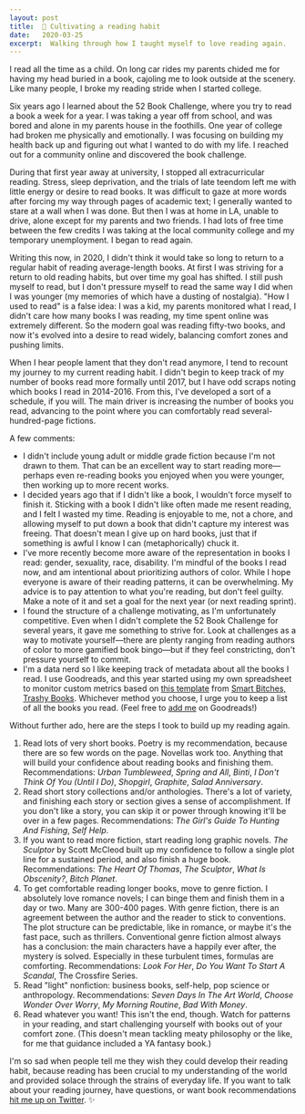 ```yaml
---
layout: post
title:  📖 Cultivating a reading habit
date:   2020-03-25
excerpt:  Walking through how I taught myself to love reading again.
---
```

 
I read all the time as a child. On long car rides my parents chided me for having my head buried in a book, cajoling me to look outside at the scenery. Like many people, I broke my reading stride when I started college.
 
Six years ago I learned about the 52 Book Challenge, where you try to read a book a week for a year. I was taking a year off from school, and was bored and alone in my parents house in the foothills. One year of college had broken me physically and emotionally. I was focusing on building my health back up and figuring out what I wanted to do with my life. I reached out for a community online and discovered the book challenge.
 
During that first year away at university, I stopped all extracurricular reading. Stress, sleep deprivation, and the trials of late teendom left me with little energy or desire to read books. It was difficult to gaze at more words after forcing my way through pages of academic text; I generally wanted to stare at a wall when I was done. But then I was at home in LA, unable to drive, alone except for my parents and two friends. I had lots of free time between the few credits I was taking at the local community college and my temporary unemployment. I began to read again.
 
Writing this now, in 2020, I didn't think it would take so long to return to a regular habit of reading average-length books. At first I was striving for a return to old reading habits, but over time my goal has shifted. I still push myself to read, but I don't pressure myself to read the same way I did when I was younger (my memories of which have a dusting of nostalgia). "How I used to read" is a false idea: I was a kid, my parents monitored what I read, I didn't care how many books I was reading, my time spent online was extremely different. So the modern goal was reading fifty-two books, and now it's evolved into a desire to read widely, balancing comfort zones and pushing limits.
 
When I hear people lament that they don't read anymore, I tend to recount my journey to my current reading habit. I didn't begin to keep track of my number of books read more formally until 2017, but I have odd scraps noting which books I read in 2014-2016. From this, I've developed a sort of a schedule, if you will. The main driver is increasing the number of books you read, advancing to the point where you can comfortably read several-hundred-page fictions.
 
A few comments:
 
- I didn't include young adult or middle grade fiction because I'm not drawn to them. That can be an excellent way to start reading more—perhaps even re-reading books you enjoyed when you were younger, then working up to more recent works.
- I decided years ago that if I didn't like a book, I wouldn't force myself to finish it. Sticking with a book I didn't like often made me resent reading, and I felt I wasted my time. Reading is enjoyable to me, not a chore, and allowing myself to put down a book that didn't capture my interest was freeing. That doesn't mean I give up on hard books, just that if something is awful I know I can (metaphorically) chuck it.
- I've more recently become more aware of the representation in books I read: gender, sexuality, race, disability. I'm mindful of the books I read now, and am intentional about prioritizing authors of color. While I hope everyone is aware of their reading patterns, it can be overwhelming. My advice is to pay attention to what you're reading, but don't feel guilty. Make a note of it and set a goal for the next year (or next reading sprint).
- I found the structure of a challenge motivating, as I'm unfortunately competitive. Even when I didn't complete the 52 Book Challenge for several years, it gave me something to strive for. Look at challenges as a way to motivate yourself—there are plenty ranging from reading authors of color to more gamified book bingo—but if they feel constricting, don't pressure yourself to commit.
- I'm a data nerd so I like keeping track of metadata about all the books I read. I use Goodreads, and this year started using my own spreadsheet to monitor custom metrics based on [this template](https://smartbitchestrashybooks.com/2020/01/track-your-2020-reading-with-this-nifty-spreadsheet/) from [Smart Bitches, Trashy Books](https://smartbitchestrashybooks.com/). Whichever method you choose, I urge you to keep a list of all the books you read. (Feel free to [add me](https://goodreads.com/quantboireads) on Goodreads!)
 
Without further ado, here are the steps I took to build up my reading again.
 
1. Read lots of very short books. Poetry is my recommendation, because there are so few words on the page. Novellas work too. Anything that will build your confidence about reading books and finishing them. Recommendations: *Urban Tumbleweed*, *Spring and All*, *Binti*, *I Don't Think Of You (Until I Do)*, *Shopgirl*, *Graphite*, *Salad Anniversary*.
2. Read short story collections and/or anthologies. There's a lot of variety, and finishing each story or section gives a sense of accomplishment. If you don't like a story, you can skip it or power through knowing it'll be over in a few pages. Recommendations: *The Girl's Guide To Hunting And Fishing*, *Self Help*.
3. If you want to read more fiction, start reading long graphic novels. *The Sculptor* by Scott McCleod built up my confidence to follow a single plot line for a sustained period, and also finish a huge book. Recommendations: *The Heart Of Thomas*, *The Sculptor*, *What Is Obscenity?*, *Bitch Planet*.
4. To get comfortable reading longer books, move to genre fiction. I absolutely love romance novels; I can binge them and finish them in a day or two. Many are 300-400 pages. With genre fiction, there is an agreement between the author and the reader to stick to conventions. The plot structure can be predictable, like in romance, or maybe it's the fast pace, such as thrillers. Conventional genre fiction almost always has a conclusion: the main characters have a happily ever after, the mystery is solved. Especially in these turbulent times, formulas are comforting. Recommendations: *Look For Her*, *Do You Want To Start A Scandal*, The Crossfire Series.
5. Read "light" nonfiction: business books, self-help, pop science or anthropology. Recommendations: *Seven Days In The Art World*, *Choose Wonder Over Worry*, *My Morning Routine*, *Bad With Money*.
6. Read whatever you want! This isn't the end, though. Watch for patterns in your reading, and start challenging yourself with books out of your comfort zone. (This doesn't mean tackling meaty philosophy or the like, for me that guidance included a YA fantasy book.)
 
I'm so sad when people tell me they wish they could develop their reading habit, because reading has been crucial to my understanding of the world and provided solace through the strains of everyday life. If you want to talk about your reading journey, have questions, or want book recommendations [hit me up on Twitter](https://twitter.com/jazzmyth). ✨
 
 
 


